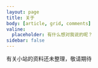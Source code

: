 ```yaml
---
layout: page
title: 关于
body: [article, grid, comments]
valine:
  placeholder: 有什么想对我说的呢？
sidebar: false
---
```

有关小站的资料还未整理，敬请期待